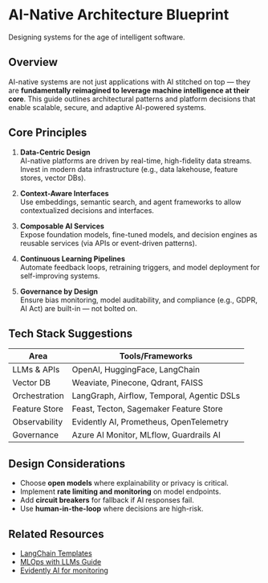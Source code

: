 # AI-Native Architecture Blueprint
Designing systems for the age of intelligent software.

## Overview

AI-native systems are not just applications with AI stitched on top — they are **fundamentally reimagined to leverage machine intelligence at their core**. This guide outlines architectural patterns and platform decisions that enable scalable, secure, and adaptive AI-powered systems.


## Core Principles

1. **Data-Centric Design**  
   AI-native platforms are driven by real-time, high-fidelity data streams. Invest in modern data infrastructure (e.g., data lakehouse, feature stores, vector DBs).

2. **Context-Aware Interfaces**  
   Use embeddings, semantic search, and agent frameworks to allow contextualized decisions and interfaces.

3. **Composable AI Services**  
   Expose foundation models, fine-tuned models, and decision engines as reusable services (via APIs or event-driven patterns).

4. **Continuous Learning Pipelines**  
   Automate feedback loops, retraining triggers, and model deployment for self-improving systems.

5. **Governance by Design**  
   Ensure bias monitoring, model auditability, and compliance (e.g., GDPR, AI Act) are built-in — not bolted on.



## Tech Stack Suggestions

| Area               | Tools/Frameworks                            |
|--------------------|---------------------------------------------|
| LLMs & APIs        | OpenAI, HuggingFace, LangChain              |
| Vector DB          | Weaviate, Pinecone, Qdrant, FAISS           |
| Orchestration      | LangGraph, Airflow, Temporal, Agentic DSLs  |
| Feature Store      | Feast, Tecton, Sagemaker Feature Store       |
| Observability      | Evidently AI, Prometheus, OpenTelemetry     |
| Governance         | Azure AI Monitor, MLflow, Guardrails AI     |


## Design Considerations

- Choose **open models** where explainability or privacy is critical.
- Implement **rate limiting and monitoring** on model endpoints.
- Add **circuit breakers** for fallback if AI responses fail.
- Use **human-in-the-loop** where decisions are high-risk.


## Related Resources

- [LangChain Templates](https://github.com/langchain-ai/langchain)
- [MLOps with LLMs Guide](https://github.com/khuyentran1401/llm-ops)
- [Evidently AI for monitoring](https://github.com/evidentlyai/evidently)




